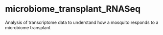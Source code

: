 # microbiome_transplant_RNASeq
Analysis of transcriptome data to understand how a mosquito responds to a microbiome transplant 
